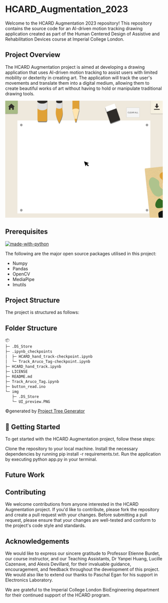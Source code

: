 # HCARD_Augmentation_2023
Welcome to the HCARD Augmentation 2023 repository! This repository contains the source code for an AI-driven motion tracking drawing application created as part of the Human Centered Design of Assistive and Rehabilitation Devices course at Imperial College London.

<!-- ABOUT THE PROJECT -->
## Project Overview

The HCARD Augmentation project is aimed at developing a drawing application that uses AI-driven motion tracking to assist users with limited mobility or dexterity in creating art. The application will track the user's movements and translate them into a digital medium, allowing them to create beautiful works of art without having to hold or manipulate traditional drawing tools.

![image](./img/UI_preview.PNG)

## Prerequisites

[![made-with-python](https://img.shields.io/badge/Made%20with-Python-1f425f.svg)](https://www.python.org/) <br>

<!--This project is written in Python programming language. <br>-->
The following are the major open source packages utilised in this project:

* Numpy
* Pandas
* OpenCV
* MediaPipe
* Imutils



## Project Structure

The project is structured as follows:


<h2 id="folder-structure"> Folder Structure</h2>

```
📦 
├─ .DS_Store
├─ .ipynb_checkpoints
│  ├─ HCARD_hand_track-checkpoint.ipynb
│  └─ Track_Aruco_Tag-checkpoint.ipynb
├─ HCARD_hand_track.ipynb
├─ LICENSE
├─ README.md
├─ Track_Aruco_Tag.ipynb
├─ button_read.ino
└─ img
   ├─ .DS_Store
   └─ UI_preview.PNG
```
©generated by [Project Tree Generator](https://woochanleee.github.io/project-tree-generator)
## 🎯 Getting Started
To get started with the HCARD Augmentation project, follow these steps:

Clone the repository to your local machine.
Install the necessary dependencies by running pip install -r requirements.txt.
Run the application by executing python app.py in your terminal.

## Future Work

## Contributing

We welcome contributions from anyone interested in the HCARD Augmentation project. If you'd like to contribute, please fork the repository and create a pull request with your changes. Before submitting a pull request, please ensure that your changes are well-tested and conform to the project's code style and standards.

## Acknowledgements

We would like to express our sincere gratitude to Professor Etienne Burdet, our course instructor, and our Teaching Assistants, Dr Yanpei Huang, Lucille Cazenave, and Alexis Devillard, for their invaluable guidance, encouragement, and feedback throughout the development of this project. We would also like to extend our thanks to Paschal Egan for his support in Electronics Laboratory.

We are grateful to the Imperial College London BioEngineering department for their continued support of the HCARD program. 
